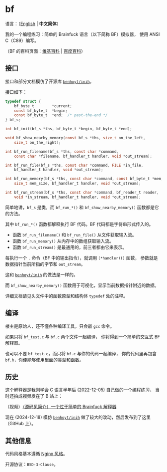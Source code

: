 # bf

语言：（[English](./README.md) | **中文简体**）

我的一个编程练习：简单的 Brainfuck 语言（以下简称 BF）模拟器，
使用 ANSI C（C89）编写。

（BF 的百科页面：[维基百科](https://zh.wikipedia.org/wiki/Brainfuck)
 | [百度百科](https://baike.baidu.com/item/Brainfuck)）


## 接口

接口和部分文档模仿了开源库 [`benhoyt/inih`](https://github.com/benhoyt/inih)。

接口如下：

```C
typedef struct {
    bf_byte_t        *current;
    const bf_byte_t  *begin;
    const bf_byte_t  *end;  /* past-the-end */
} bf_s;

int bf_init(bf_s *ths, bf_byte_t *begin, bf_byte_t *end);

void bf_show_nearby_memory(const bf_s *ths, size_t on_the_left,
    size_t on_the_right);

int bf_run_filename(bf_s *ths, const char *command,
    const char *filename, bf_handler_t handler, void *out_stream);

int bf_run_file(bf_s *ths, const char *command, FILE *in_file,
    bf_handler_t handler, void *out_stream);

int bf_run_memory(bf_s *ths, const char *command, const bf_byte_t *mem,
    size_t mem_size, bf_handler_t handler, void *out_stream);

int bf_run_stream(bf_s *ths, const char *command, bf_reader_t reader,
    void *in_stream, bf_handler_t handler, void *out_stream);
```

简单地讲，`bf_s` 是类，而 `bf_run_*()` 和 `bf_show_nearby_memory()`
函数都是它的方法。

其中 `bf_run_*()` 函数都解释执行 BF 代码。BF 代码都是字符串形式传入的。

* 函数 `bf_run_filename()` 和 `bf_run_file()` 从文件获取输入流。
* 函数 `bf_run_memory()` 从内存中的数组获取输入流。
* 函数 `bf_run_stream()` 是最通用的，前三者都由它来表示。

每执行一个 `.` 命令（BF 中的输出指令），就调用 `(*handler)()` 函数，
参数就是数据指针当前所指的字节和 `out_stream`。

这和 [`benhoyt/inih`](https://github.com/benhoyt/inih) 的做法是一样的。

而 `bf_show_nearby_memory()` 函数用于可视化，显示当前数据指针附近的数据。

详细文档请见头文件中的函数原型和结构体 `typedef` 处的注释。


## 编译

楼主是原始人，还不懂各种编译工具，只会敲 `gcc` 命令。

如果只将 `bf_test.c` 与 `bf.c` 两个文件一起编译，
你将得到一个简单的交互式 BF 解释器。

也可以不要 `bf_test.c`，而只将 `bf.c` 与你的代码一起编译，
你的代码里再包含 `bf.h`，你便能够使用里面的类型和函数。


## 历史

这个解释器是我刚学会 C 语言半年后 (2022-12-05) 自己做的一个编程练习，
当时还拍成视频发在了 B 站上：

（视频）[（源码见简介）一个过于简单的 Brainfuck 解释器](https://www.bilibili.com/video/BV1T24y1e78o)

现在 (2024-12-18) 模仿 [`benhoyt/inih`](https://github.com/benhoyt/inih)
做了较大的改动，然后发布到了这里（GitHub 上）。


## 其他信息

代码风格基本遵循
[Nginx 风格](https://nginx.org/en/docs/dev/development_guide.html#code_style)。

开源协议：`BSD-3-Clause`。
